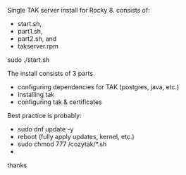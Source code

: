 Single TAK server install for Rocky 8. consists of: 
- start.sh, 
- part1.sh, 
- part2.sh, and 
- takserver.rpm

sudo ./start.sh

The install consists of 3 parts
- configuring dependencies for TAK (postgres, java, etc.) 
- installing tak
- configuring tak & certificates

Best practice is probably:
- sudo dnf update -y
- reboot (fully apply updates, kernel, etc.)
- sudo chmod 777 /cozytak/*.sh 
-

thanks
